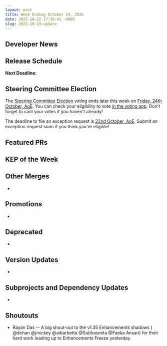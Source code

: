 ```yaml
---
layout: post
title: Week Ending October 19, 2025
date: 2025-10-22 17:36:41 -0000
slug: 2025-10-19-update
---
```


## Developer News


## Release Schedule

**Next Deadline:**

## Steering Committee Election

The [Steering Committee](https://github.com/kubernetes/steering) [Election](https://github.com/kubernetes/community/tree/master/elections/steering/2025#voting-process) voting ends later this week on [Friday, 24th October, AoE](https://dateful.com/convert/anywhere-on-earth-aoe?t=1159pm&d=2025-10-24). You can check your eligibility to vote [in the voting app](https://elections.k8s.io/app/elections/steering---2025). Don't forget to cast your votes if you haven't already!

The deadline to file an exception request is [22nd October, AoE](https://dateful.com/convert/anywhere-on-earth-aoe?t=1159pm&d=2025-10-22). Submit an exception request soon if you think you're eligible!

## Featured PRs


## KEP of the Week


## Other Merges

*

## Promotions

*

## Deprecated

*

## Version Updates

*

## Subprojects and Dependency Updates

*

## Shoutouts

* Rayan Das -- A big shout-out to the v1.35 Enhancements shadows ( @dchan @jmickey @aibarbetta @Subhasmita @Faeka Ansari) for their hard work leading up to Enhancements Freeze yesterday.
